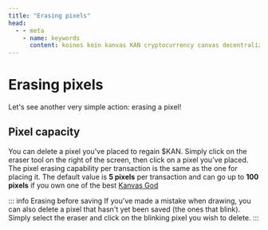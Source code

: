 ```yaml
---
title: "Erasing pixels"
head:
  - - meta
    - name: keywords
      content: koinos koin kanvas KAN cryptocurrency canvas decentralized description pixel war r/place rplace
---
```


# Erasing pixels

Let's see another very simple action: erasing a pixel!

## Pixel capacity

You can delete a pixel you've placed to regain $KAN. Simply click on the eraser tool on the right of the screen, then click on a pixel you've placed. The pixel erasing capability per transaction is the same as the one for placing it. The default value is **5 pixels** per transaction and can go up to **100 pixels** if you own one of the best [Kanvas God](./kanvasgods)

::: info Erasing before saving
If you've made a mistake when drawing, you can also delete a pixel that hasn't yet been saved (the ones that blink). Simply select the eraser and click on the blinking pixel you wish to delete.
:::
